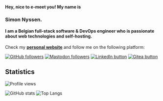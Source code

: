 #### Hey, nice to e-meet you! My name is 
### Simon Nyssen.

#### I am a Belgian **full-stack software & DevOps engineer** who is passionate about web technologies and self-hosting.

Check my **[personal website](https://snyssen.be)** and follow me on the following platform:

[![GitHub followers](https://img.shields.io/github/followers/snyssen?style=social&color=9333ea)](https://github.com/snyssen)
[![Mastodon followers](https://img.shields.io/mastodon/follow/109759853220517726?domain=https%3A%2F%2Fhostux.social&style=social)](https://hostux.social/@snyssen)
[![LinkedIn button](https://img.shields.io/badge/LinkedIn--blue?style=social&logo=linkedin)](https://www.linkedin.com/in/snyssen/)
[![Gitea button](https://img.shields.io/badge/Gitea--blue?style=social&logo=gitea)](https://git.snyssen.be/snyssen)

## Statistics

![Profile views](https://komarev.com/ghpvc/?username=snyssen&style=flat&color=9333ea)

![GitHub stats](https://github-readme-stats.vercel.app/api?username=snyssen&theme=transparent&title_color=9333ea)
![Top Langs](https://github-readme-stats.vercel.app/api/top-langs/?username=snyssen&layout=compact&theme=transparent&title_color=9333ea)
